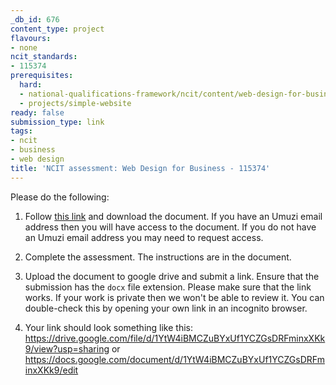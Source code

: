 ```yaml
---
_db_id: 676
content_type: project
flavours:
- none
ncit_standards:
- 115374
prerequisites:
  hard:
  - national-qualifications-framework/ncit/content/web-design-for-business
  - projects/simple-website
ready: false
submission_type: link
tags:
- ncit
- business
- web design
title: 'NCIT assessment: Web Design for Business - 115374'
---
```


Please do the following:

1. Follow [this link](https://drive.google.com/file/d/1wD3ht_9gbFOmP-vxCMgT5MytGV6kc8qj/view?usp=sharing) and download the document. If you have an Umuzi email address then you will have access to the document. If you do not have an Umuzi email address you may need to request access.

2. Complete the assessment. The instructions are in the document. 

3. Upload the document to google drive and submit a link. Ensure that the submission has the `docx` file extension. Please make sure that the link works. If your work is private then we won't be able to review it. You can double-check this by opening your own link in an incognito browser.  

4. Your link should look something like this:
https://drive.google.com/file/d/1YtW4iBMCZuBYxUf1YCZGsDRFminxXKk9/view?usp=sharing or https://docs.google.com/document/d/1YtW4iBMCZuBYxUf1YCZGsDRFminxXKk9/edit